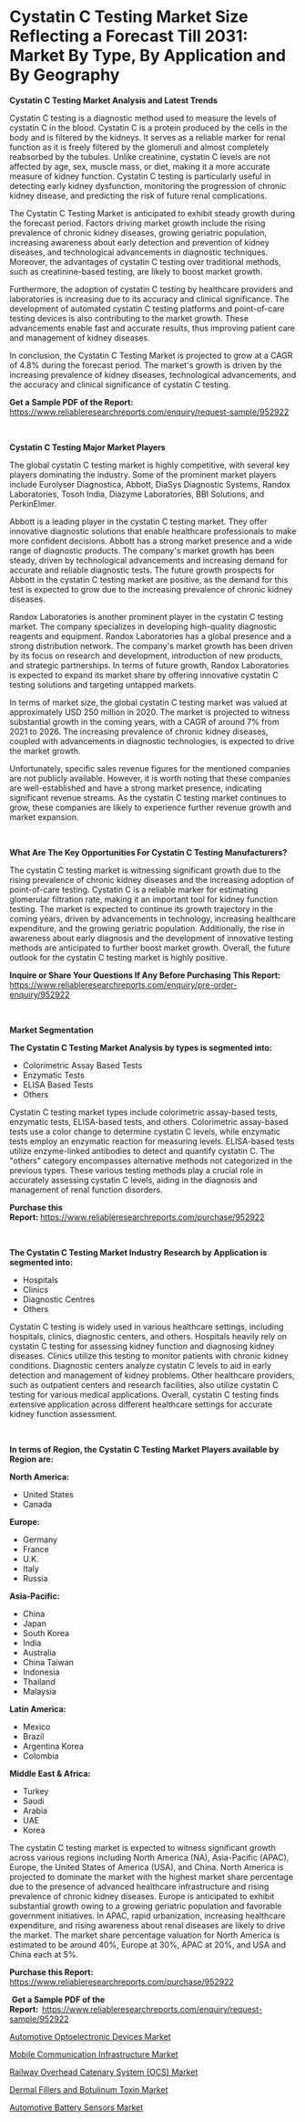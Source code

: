 <p><h1>Cystatin C Testing Market Size Reflecting a Forecast Till 2031: Market By Type, By Application and By Geography</h1></p><p><strong>Cystatin C Testing Market Analysis and Latest Trends</strong></p>
<p><p>Cystatin C testing is a diagnostic method used to measure the levels of cystatin C in the blood. Cystatin C is a protein produced by the cells in the body and is filtered by the kidneys. It serves as a reliable marker for renal function as it is freely filtered by the glomeruli and almost completely reabsorbed by the tubules. Unlike creatinine, cystatin C levels are not affected by age, sex, muscle mass, or diet, making it a more accurate measure of kidney function. Cystatin C testing is particularly useful in detecting early kidney dysfunction, monitoring the progression of chronic kidney disease, and predicting the risk of future renal complications.</p><p>The Cystatin C Testing Market is anticipated to exhibit steady growth during the forecast period. Factors driving market growth include the rising prevalence of chronic kidney diseases, growing geriatric population, increasing awareness about early detection and prevention of kidney diseases, and technological advancements in diagnostic techniques. Moreover, the advantages of cystatin C testing over traditional methods, such as creatinine-based testing, are likely to boost market growth.</p><p>Furthermore, the adoption of cystatin C testing by healthcare providers and laboratories is increasing due to its accuracy and clinical significance. The development of automated cystatin C testing platforms and point-of-care testing devices is also contributing to the market growth. These advancements enable fast and accurate results, thus improving patient care and management of kidney diseases.</p><p>In conclusion, the Cystatin C Testing Market is projected to grow at a CAGR of 4.8% during the forecast period. The market's growth is driven by the increasing prevalence of kidney diseases, technological advancements, and the accuracy and clinical significance of cystatin C testing.</p></p>
<p><strong>Get a Sample PDF of the Report:&nbsp;</strong> <a href="https://www.reliableresearchreports.com/enquiry/request-sample/952922">https://www.reliableresearchreports.com/enquiry/request-sample/952922</a></p>
<p>&nbsp;</p>
<p><strong>Cystatin C Testing Major Market Players</strong></p>
<p><p>The global cystatin C testing market is highly competitive, with several key players dominating the industry. Some of the prominent market players include Eurolyser Diagnostica, Abbott, DiaSys Diagnostic Systems, Randox Laboratories, Tosoh India, Diazyme Laboratories, BBI Solutions, and PerkinElmer. </p><p>Abbott is a leading player in the cystatin C testing market. They offer innovative diagnostic solutions that enable healthcare professionals to make more confident decisions. Abbott has a strong market presence and a wide range of diagnostic products. The company's market growth has been steady, driven by technological advancements and increasing demand for accurate and reliable diagnostic tests. The future growth prospects for Abbott in the cystatin C testing market are positive, as the demand for this test is expected to grow due to the increasing prevalence of chronic kidney diseases.</p><p>Randox Laboratories is another prominent player in the cystatin C testing market. The company specializes in developing high-quality diagnostic reagents and equipment. Randox Laboratories has a global presence and a strong distribution network. The company's market growth has been driven by its focus on research and development, introduction of new products, and strategic partnerships. In terms of future growth, Randox Laboratories is expected to expand its market share by offering innovative cystatin C testing solutions and targeting untapped markets.</p><p>In terms of market size, the global cystatin C testing market was valued at approximately USD 250 million in 2020. The market is projected to witness substantial growth in the coming years, with a CAGR of around 7% from 2021 to 2026. The increasing prevalence of chronic kidney diseases, coupled with advancements in diagnostic technologies, is expected to drive the market growth.</p><p>Unfortunately, specific sales revenue figures for the mentioned companies are not publicly available. However, it is worth noting that these companies are well-established and have a strong market presence, indicating significant revenue streams. As the cystatin C testing market continues to grow, these companies are likely to experience further revenue growth and market expansion.</p></p>
<p>&nbsp;</p>
<p><strong>What Are The Key Opportunities For Cystatin C Testing Manufacturers?</strong></p>
<p><p>The cystatin C testing market is witnessing significant growth due to the rising prevalence of chronic kidney diseases and the increasing adoption of point-of-care testing. Cystatin C is a reliable marker for estimating glomerular filtration rate, making it an important tool for kidney function testing. The market is expected to continue its growth trajectory in the coming years, driven by advancements in technology, increasing healthcare expenditure, and the growing geriatric population. Additionally, the rise in awareness about early diagnosis and the development of innovative testing methods are anticipated to further boost market growth. Overall, the future outlook for the cystatin C testing market is highly positive.</p></p>
<p><strong>Inquire or Share Your Questions If Any Before Purchasing This Report:</strong> <a href="https://www.reliableresearchreports.com/enquiry/pre-order-enquiry/952922">https://www.reliableresearchreports.com/enquiry/pre-order-enquiry/952922</a></p>
<p>&nbsp;</p>
<p><strong>Market Segmentation</strong></p>
<p><strong>The Cystatin C Testing Market Analysis by types is segmented into:</strong></p>
<p><ul><li>Colorimetric Assay Based Tests</li><li>Enzymatic Tests</li><li>ELISA Based Tests</li><li>Others</li></ul></p>
<p><p>Cystatin C testing market types include colorimetric assay-based tests, enzymatic tests, ELISA-based tests, and others. Colorimetric assay-based tests use a color change to determine cystatin C levels, while enzymatic tests employ an enzymatic reaction for measuring levels. ELISA-based tests utilize enzyme-linked antibodies to detect and quantify cystatin C. The "others" category encompasses alternative methods not categorized in the previous types. These various testing methods play a crucial role in accurately assessing cystatin C levels, aiding in the diagnosis and management of renal function disorders.</p></p>
<p><strong>Purchase this Report:&nbsp;</strong><a href="https://www.reliableresearchreports.com/purchase/952922">https://www.reliableresearchreports.com/purchase/952922</a></p>
<p>&nbsp;</p>
<p><strong>The Cystatin C Testing Market Industry Research by Application is segmented into:</strong></p>
<p><ul><li>Hospitals</li><li>Clinics</li><li>Diagnostic Centres</li><li>Others</li></ul></p>
<p><p>Cystatin C testing is widely used in various healthcare settings, including hospitals, clinics, diagnostic centers, and others. Hospitals heavily rely on cystatin C testing for assessing kidney function and diagnosing kidney diseases. Clinics utilize this testing to monitor patients with chronic kidney conditions. Diagnostic centers analyze cystatin C levels to aid in early detection and management of kidney problems. Other healthcare providers, such as outpatient centers and research facilities, also utilize cystatin C testing for various medical applications. Overall, cystatin C testing finds extensive application across different healthcare settings for accurate kidney function assessment.</p></p>
<p>&nbsp;</p>
<p><strong>In terms of Region, the Cystatin C Testing Market Players available by Region are:</strong></p>
<p>
    <p> <strong> North America: </strong>
        <ul>
            <li>United States</li>
            <li>Canada</li>
        </ul>
        </p> 
    <p> <strong> Europe: </strong>
        <ul>
            <li>Germany</li>
            <li>France</li>
            <li>U.K.</li>
            <li>Italy</li>
            <li>Russia</li>
        </ul>
        </p> 
    <p> <strong> Asia-Pacific: </strong>
        <ul>
            <li>China</li>
            <li>Japan</li>
            <li>South Korea</li>
            <li>India</li>
            <li>Australia</li>
            <li>China Taiwan</li>
            <li>Indonesia</li>
            <li>Thailand</li>
            <li>Malaysia</li>
        </ul>
        </p> 
    <p> <strong> Latin America: </strong>
        <ul>
            <li>Mexico</li>
            <li>Brazil</li>
            <li>Argentina Korea</li>
            <li>Colombia</li>
        </ul>
        </p> 
    <p> <strong> Middle East & Africa: </strong>
        <ul>
            <li>Turkey</li>
            <li>Saudi</li>
            <li>Arabia</li>
            <li>UAE</li>
            <li>Korea</li>
        </ul>
    </p>
    </p>
<p><p>The cystatin C testing market is expected to witness significant growth across various regions including North America (NA), Asia-Pacific (APAC), Europe, the United States of America (USA), and China. North America is projected to dominate the market with the highest market share percentage due to the presence of advanced healthcare infrastructure and rising prevalence of chronic kidney diseases. Europe is anticipated to exhibit substantial growth owing to a growing geriatric population and favorable government initiatives. In APAC, rapid urbanization, increasing healthcare expenditure, and rising awareness about renal diseases are likely to drive the market. The market share percentage valuation for North America is estimated to be around 40%, Europe at 30%, APAC at 20%, and USA and China each at 5%.</p></p>
<p><strong>Purchase this Report: </strong><a href="https://www.reliableresearchreports.com/purchase/952922">https://www.reliableresearchreports.com/purchase/952922</a></p>
<p>&nbsp;<strong>Get a Sample PDF of the Report:&nbsp;&nbsp;</strong><a href="https://www.reliableresearchreports.com/enquiry/request-sample/952922">https://www.reliableresearchreports.com/enquiry/request-sample/952922</a></p>
<p><strong></strong></p>
<p><p><a href="https://www.linkedin.com/pulse/automotive-optoelectronic-devices-market-share-amp-new-ccl4e?trackingId=7kyJCVRKROCAwY9ZY72o2A%3D%3D">Automotive Optoelectronic Devices Market</a></p><p><a href="https://github.com/jsmusil/Market-Research-Report-List-1/blob/main/mobile-communication-infrastructure-market.md">Mobile Communication Infrastructure Market</a></p><p><a href="https://medium.com/@v8581137/decoding-railway-overhead-catenary-system-ocs-market-metrics-market-share-trends-and-growth-151e245f1355">Railway Overhead Catenary System (OCS) Market</a></p><p><a href="https://medium.com/@v8581137/dermal-fillers-and-botulinum-toxin-market-insights-into-market-cagr-market-trends-and-growth-6bdb3ae9e35c">Dermal Fillers and Botulinum Toxin Market</a></p><p><a href="https://www.linkedin.com/pulse/automotive-battery-sensors-market-insights-players-forecast-knpce?trackingId=RIm2dbPmRoSzAKB2uW9UVw%3D%3D">Automotive Battery Sensors Market</a></p></p>